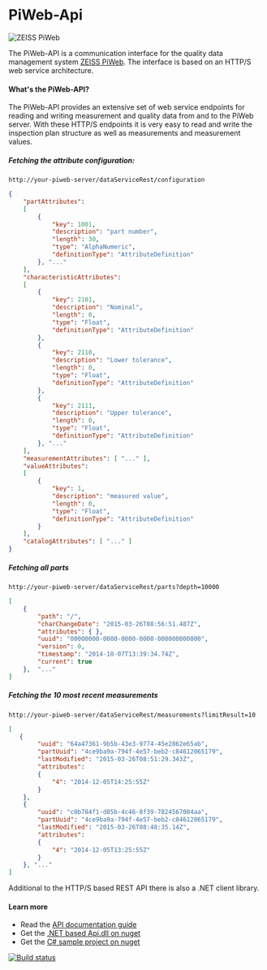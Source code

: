 PiWeb-Api
=========

![ZEISS PiWeb](https://github.com/ZEISS-PiWeb/PiWeb-Api/blob/master/Logo.png)

The PiWeb-API is a communication interface for the quality data management system [ZEISS PiWeb](http://www.zeiss.com/industrial-metrology/en_de/products/software/piweb.html). The interface is based on an HTTP/S web service architecture.

#### What's the PiWeb-API?

The PiWeb-API provides an extensive set of web service endpoints for reading and writing measurement and quality data from and to the PiWeb server. With these HTTP/S endpoints it is very easy to read and write the inspection plan structure as well as measurements and measurement values.

##### Fetching the attribute configuration:

```http
http://your-piweb-server/dataServiceRest/configuration
```

```json
{
    "partAttributes": 
    [
        {
            "key": 1001,
            "description": "part number",
            "length": 30,
            "type": "AlphaNumeric",
            "definitionType": "AttributeDefinition"
        }, "..."
    ],
    "characteristicAttributes":
    [
        {
            "key": 2101,
            "description": "Nominal",
            "length": 0,
            "type": "Float",
            "definitionType": "AttributeDefinition"
        },
        {
            "key": 2110,
            "description": "Lower tolerance",
            "length": 0,
            "type": "Float",
            "definitionType": "AttributeDefinition"
        },
        {
            "key": 2111,
            "description": "Upper tolerance",
            "length": 0,
            "type": "Float",
            "definitionType": "AttributeDefinition"
        }, "..."
    ],
    "measurementAttributes": [ "..." ],
    "valueAttributes":
    [
        {
            "key": 1,
            "description": "measured value",
            "length": 0,
            "type": "Float",
            "definitionType": "AttributeDefinition"
        }
    ],
    "catalogAttributes": [ "..." ]
}
```

##### Fetching all parts

```http
http://your-piweb-server/dataServiceRest/parts?depth=10000
```

```json
[
    {
        "path": "/",
        "charChangeDate": "2015-03-26T08:56:51.487Z",
        "attributes": { },
        "uuid": "00000000-0000-0000-0000-000000000000",
        "version": 0,
        "timestamp": "2014-10-07T13:39:34.74Z",
        "current": true
    },  "..."
]
```

##### Fetching the 10 most recent measurements

```http
http://your-piweb-server/dataServiceRest/measurements?limitResult=10
```

```json
[
   {
        "uuid": "64a47361-9b5b-43e3-9774-45e2862e65ab",
        "partUuid": "4ce9ba9a-794f-4e57-beb2-c84612065179",
        "lastModified": "2015-03-26T08:51:29.343Z",
        "attributes": 
        {
            "4": "2014-12-05T14:25:55Z"
        }
    },
    {
        "uuid": "c0b784f1-d85b-4c46-8f39-7824567004aa",
        "partUuid": "4ce9ba9a-794f-4e57-beb2-c84612065179",
        "lastModified": "2015-03-26T08:48:35.14Z",
        "attributes": 
        {
            "4": "2014-12-05T13:25:55Z"
        }
    }, "..."
]
```

Additional to the HTTP/S based REST API there is also a .NET client library.

#### Learn more

* Read the [API documentation guide](http://zeiss-piweb.github.io/PiWeb-Api)
* Get the [.NET based Api.dll on nuget](https://www.nuget.org/packages/Zeiss.IMT.PiWebApi.Client/)
* Get the [C# sample project on nuget](https://www.nuget.org/packages/Zeiss.IMT.PiWebApi.Sample/)

[![Build status](https://ci.appveyor.com/api/projects/status/q48run5x0ge40h9p?svg=true)](https://ci.appveyor.com/project/czjlorenz/piweb-api)
